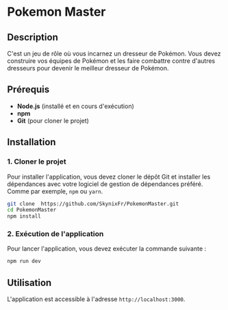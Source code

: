 Pokemon Master
==============

## Description
C'est un jeu de rôle où vous incarnez un dresseur de Pokémon. Vous devez construire vos équipes de Pokémon et les faire combattre contre d'autres dresseurs pour devenir le meilleur dresseur de Pokémon.

## Prérequis
- **Node.js** (installé et en cours d'exécution)
- **npm**
- **Git** (pour cloner le projet)

## Installation

### 1. Cloner le projet
Pour installer l'application, vous devez cloner le dépôt Git et installer les dépendances avec votre logiciel de gestion de dépendances préféré. Comme par exemple, `npm` ou `yarn`.

```bash
git clone  https://github.com/SkynixFr/PokemonMaster.git
cd PokemonMaster
npm install
```

### 2. Exécution de l'application

Pour lancer l'application, vous devez exécuter la commande suivante :

```bash
npm run dev
```

## Utilisation

L'application est accessible à l'adresse `http://localhost:3000`.
